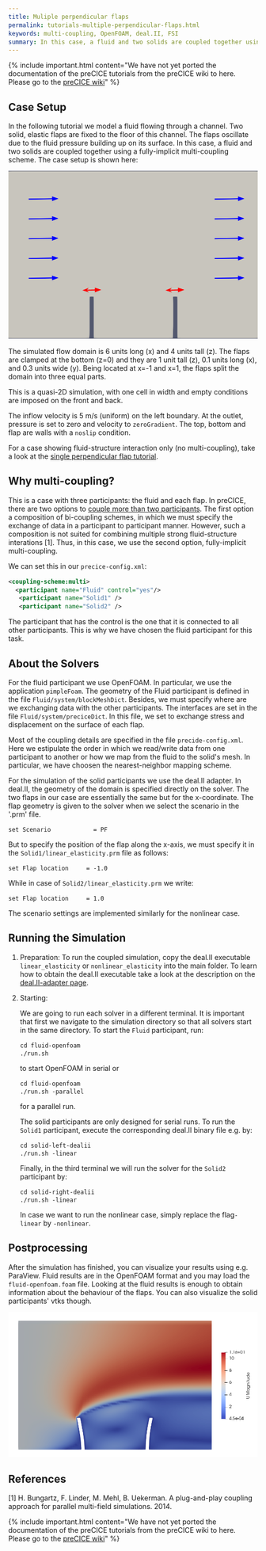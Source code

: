 ```yaml
---
title: Muliple perpendicular flaps
permalink: tutorials-multiple-perpendicular-flaps.html
keywords: multi-coupling, OpenFOAM, deal.II, FSI
summary: In this case, a fluid and two solids are coupled together using a fully-implicit multi-coupling scheme.
---
```


{% include important.html content="We have not yet ported the documentation of the preCICE tutorials from the preCICE wiki to here. Please go to the [preCICE wiki](https://github.com/precice/precice/wiki#2-getting-started---tutorials)" %}

## Case Setup

In the following tutorial we model a fluid flowing through a channel. Two solid, elastic flaps are fixed to the floor of this channel. The flaps oscillate due to the fluid pressure building up on its surface. In this case, a fluid and two solids are coupled together using a fully-implicit multi-coupling scheme. The case setup is shown here:

![](images/tutorials-multiple-perpendicular-flaps-setup-two-flaps.png)

The simulated flow domain is 6 units long (x) and 4 units tall (z). The flaps are clamped at the bottom (z=0) and they are 1 unit tall (z), 0.1 units long (x), and 0.3 units wide (y). Being located at x=-1 and x=1, the flaps split the domain into three equal parts.

This is a quasi-2D simulation, with one cell in width and empty conditions are imposed on the front and back.

The inflow velocity is 5 m/s (uniform) on the left boundary.
At the outlet, pressure is set to zero and velocity to `zeroGradient`.
The top, bottom and flap are walls with a `noslip` condition.

For a case showing fluid-structure interaction only (no multi-coupling), take a look at the [single perpendicular flap tutorial](tutorials-perpendicular-flap.html).

## Why multi-coupling?

This is a case with three participants: the fluid and each flap. In preCICE, there are two options to [couple more than two participants](configuration-coupling-multi.html). The first option a composition of bi-coupling schemes, in which we must specify the exchange of data in a participant to participant manner. However, such a composition is not suited for combining multiple strong fluid-structure interations [1]. Thus, in this case, we use the second option, fully-implicit multi-coupling.

We can set this in our `precice-config.xml`:

```xml
<coupling-scheme:multi>
  <participant name="Fluid" control="yes"/>
   <participant name="Solid1" />
   <participant name="Solid2" />
```

The participant that has the control is the one that it is connected to all other participants. This is why we have chosen the fluid participant for this task.

## About the Solvers

For the fluid participant we use OpenFOAM. In particular, we use the application `pimpleFoam`. The geometry of the Fluid participant is defined in the file `Fluid/system/blockMeshDict`. Besides, we must specify where are we exchanging data with the other participants. The interfaces are set in the file `Fluid/system/preciceDict`. In this file, we set to exchange stress and displacement on the surface of each flap.

Most of the coupling details are specified in the file `precide-config.xml`. Here we estipulate the order in which we read/write data from one participant to another or how we map from the fluid to the solid's mesh. In particular, we have choosen the nearest-neighbor mapping scheme.

For the simulation of the solid participants we use the deal.II adapter. In deal.II, the geometry of the domain is specified directly on the solver. The two flaps in our case are essentially the same but for the x-coordinate. The flap geometry is given to the solver when we select the scenario in the '.prm' file.

   ```
   set Scenario            = PF
   ```
But to specify the position of the flap along the x-axis, we must specify it in the `Solid1/linear_elasticity.prm` file as follows:

   ```
   set Flap location     = -1.0
   ```
While in case of `Solid2/linear_elasticity.prm` we write:

   ```
   set Flap location     = 1.0
   ```
The scenario settings are implemented similarly for the nonlinear case.

## Running the Simulation
1. Preparation:
   To run the coupled simulation, copy the deal.II executable `linear_elasticity` or `nonlinear_elasticity` into the main folder. To learn how to obtain the deal.II executable take a look at the description on the  [deal.II-adapter page](adapter-dealii-overview.html).
2. Starting:

   We are going to run each solver in a different terminal. It is important that first we navigate to the simulation directory so that all solvers start in the same directory.
   To start the `Fluid` participant, run:
   ```
   cd fluid-openfoam
   ./run.sh
   ```
   to start OpenFOAM in serial or
   ```
   cd fluid-openfoam
   ./run.sh -parallel
   ```
   for a parallel run.

   The solid participants are only designed for serial runs. To run the `Solid1` participant, execute the corresponding deal.II binary file e.g. by:
   ```
   cd solid-left-dealii
   ./run.sh -linear
   ```
   Finally, in the third terminal we will run the solver for the `Solid2` participant by:
   ```
   cd solid-right-dealii
   ./run.sh -linear
   ```
   In case we want to run the nonlinear case, simply replace the flag`-linear` by `-nonlinear`.

## Postprocessing

After the simulation has finished, you can visualize your results using e.g. ParaView. Fluid results are in the OpenFOAM format and you may load the `fluid-openfoam.foam` file. Looking at the fluid results is enough to obtain information about the behaviour of the flaps. You can also visualize the solid participants' vtks though.

![](images/tutorials-multiple-perpendicular-flaps-results.png)

## References

[1] H. Bungartz, F. Linder, M. Mehl, B. Uekerman. A plug-and-play coupling approach for parallel multi-field simulations. 2014.


{% include important.html content="We have not yet ported the documentation of the preCICE tutorials from the preCICE wiki to here. Please go to the [preCICE wiki](https://github.com/precice/precice/wiki#2-getting-started---tutorials)" %}
